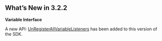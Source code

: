 
## What’s New in 3.2.2


**Variable Interface**

A new API: [UnRegisterAllVariableListeners][1] has been added to this version of the SDK.

[1]:	https://snap-one.github.io/docs-driverworks-api/#variable-interface-unregisterallvariablelisteners